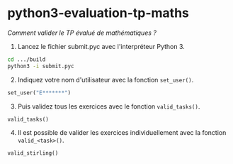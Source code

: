 python3-evaluation-tp-maths
===========================

*Comment valider le TP évalué de mathématiques ?*

1. Lancez le fichier submit.pyc avec l'interpréteur Python 3.
```bash
cd .../build
python3 -i submit.pyc
```

2. Indiquez votre nom d'utilisateur avec la fonction `set_user()`.
```python
set_user("E*******")
```

3. Puis validez tous les exercices avec le fonction `valid_tasks()`.
```python
valid_tasks()
```

4. Il est possible de valider les exercices individuellement avec la fonction `valid_<task>()`.
```python
valid_stirling()
```

